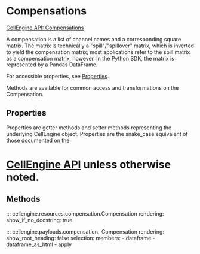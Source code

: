 # Compensations

[CellEngine API: Compensations](https://docs.cellengine.com/api/#compensations)

A compensation is a list of channel names and a corresponding square matrix.
The matrix is technically a "spill"/"spillover" matrix, which is inverted to
yield the compensation matrix; most applications refer to the spill matrix as a
compensation matrix, however. In the Python SDK, the matrix is represented by a
Pandas DataFrame.

For accessible properties, see [Properties](#properties).

Methods are available for common access and transformations on the Compensation.

## Properties
Properties are getter methods and setter methods representing the underlying
CellEngine object. Properties are the snake_case equivalent of those documented on the
# [CellEngine API](https://docs.cellengine.com/api/#compensations) unless otherwise noted.

## Methods

::: cellengine.resources.compensation.Compensation
    rendering:
      show_if_no_docstring: true

::: cellengine.payloads.compensation._Compensation
    rendering:
      show_root_heading: false
    selection:
      members:
        - dataframe
        - dataframe_as_html
        - apply
